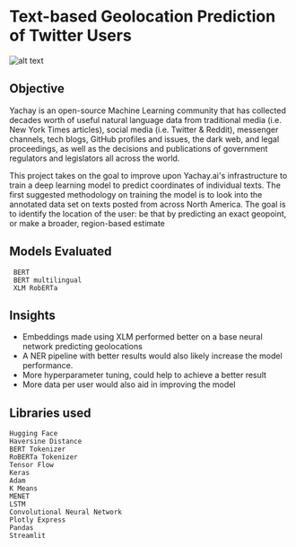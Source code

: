# Text-based Geolocation Prediction of Twitter Users 
![alt text](https://github.com/giova22i/Yachay.ai-Task/blob/main/images/Yachay_AI_Badge.jpg)

## Objective 
Yachay is an open-source Machine Learning community that has collected decades worth of useful natural language data from traditional media (i.e. New York Times articles), social media (i.e. Twitter & Reddit), messenger channels, tech blogs, GitHub profiles and issues, the dark web, and legal proceedings, as well as the decisions and publications of government regulators and legislators all across the world.

This project takes on the goal to improve upon Yachay.ai's infrastructure to train a deep learning model to predict coordinates of individual texts. The first suggested methodology on training the model is to look into the annotated data set on texts posted from across North America. The goal is to identify the location of the user: be that by predicting an exact geopoint, or make a broader, region-based estimate 

## Models Evaluated 
     BERT 
     BERT multilingual 
     XLM RobERTa



## Insights
- Embeddings made using XLM performed better on a base neural network predicting geolocations
- A NER pipeline with better results would also likely increase the model performance. 
- More hyperparameter tuning, could help to achieve a better result
- More data per user would also aid in improving the model



## Libraries used
  
    Hugging Face 
    Haversine Distance
    BERT Tokenizer
    RoBERTa Tokenizer
    Tensor Flow
    Keras
    Adam
    K Means
    MENET
    LSTM
    Convolutional Neural Network
    Plotly Express
    Pandas
    Streamlit
